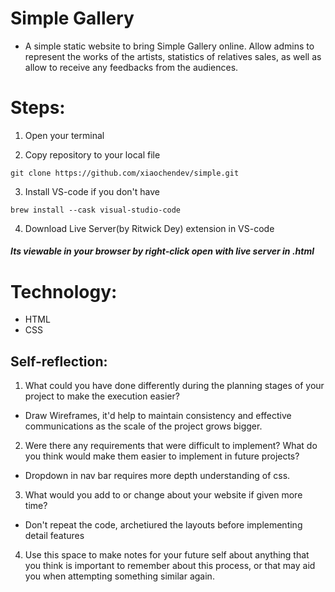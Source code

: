# Simple Gallery

- A simple static website to bring Simple Gallery online. Allow admins to represent the works of the artists, statistics of relatives sales, as well as allow to receive any feedbacks from the audiences.

# Steps:

1. Open your terminal

2. Copy repository to your local file
```
git clone https://github.com/xiaochendev/simple.git
```

3. Install VS-code if you don't have
```
brew install --cask visual-studio-code
```

4. Download Live Server(by Ritwick Dey) extension in VS-code

##### Its viewable in your browser by right-click ***open with live server*** in .html

# Technology:

- HTML
- CSS


## Self-reflection:

1. What could you have done differently during the planning stages of your project to make the execution easier?
- Draw Wireframes, it'd help to maintain consistency and effective communications as the scale of the project grows bigger.


2. Were there any requirements that were difficult to implement? What do you think would make them easier to implement in future projects?
- Dropdown in nav bar requires more depth understanding of css.


3. What would you add to or change about your website if given more time?
- Don't repeat the code, archetiured the layouts before implementing detail features 

4. Use this space to make notes for your future self about anything that you think is important to remember about this process, or that may aid you when attempting something similar again.


